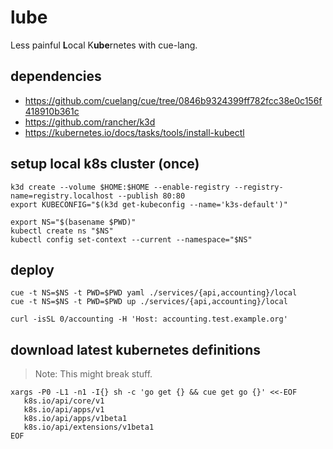 # lube

Less painful **L**ocal K**ube**rnetes with cue-lang.

## dependencies

- https://github.com/cuelang/cue/tree/0846b9324399ff782fcc38e0c156f418910b361c
- https://github.com/rancher/k3d
- https://kubernetes.io/docs/tasks/tools/install-kubectl


## setup local k8s cluster (once)

```
k3d create --volume $HOME:$HOME --enable-registry --registry-name=registry.localhost --publish 80:80
export KUBECONFIG="$(k3d get-kubeconfig --name='k3s-default')"

export NS="$(basename $PWD)"
kubectl create ns "$NS"
kubectl config set-context --current --namespace="$NS"
```


## deploy

```
cue -t NS=$NS -t PWD=$PWD yaml ./services/{api,accounting}/local
cue -t NS=$NS -t PWD=$PWD up ./services/{api,accounting}/local

curl -isSL 0/accounting -H 'Host: accounting.test.example.org'
```


## download latest kubernetes definitions

> Note: This might break stuff.

```
xargs -P0 -L1 -n1 -I{} sh -c 'go get {} && cue get go {}' <<-EOF
   k8s.io/api/core/v1
   k8s.io/api/apps/v1
   k8s.io/api/apps/v1beta1
   k8s.io/api/extensions/v1beta1
EOF
```
